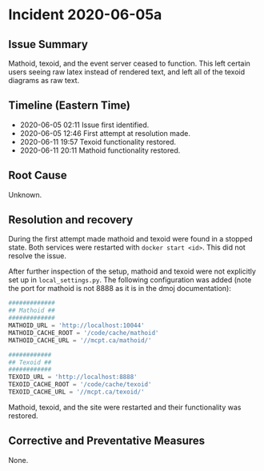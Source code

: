 # Incident 2020-06-05a

## Issue Summary
Mathoid, texoid, and the event server ceased to function. This left certain users seeing raw latex instead of rendered text, and left all of the texoid diagrams as raw text.

## Timeline (Eastern Time)
- 2020-06-05 02:11 Issue first identified.
- 2020-06-05 12:46 First attempt at resolution made.
- 2020-06-11 19:57 Texoid functionality restored.
- 2020-06-11 20:11 Mathoid functionality restored.

## Root Cause
Unknown.

## Resolution and recovery
During the first attempt made mathoid and texoid were found in a stopped state. Both services were restarted with `docker start <id>`. This did not resolve the issue.

After further inspection of the setup, mathoid and texoid were not explicitly set up in `local_settings.py`. The following configuration was added (note the port for mathoid is not 8888 as it is in the dmoj documentation):
```python
#############
## Mathoid ##
#############
MATHOID_URL = 'http://localhost:10044'
MATHOID_CACHE_ROOT = '/code/cache/mathoid'
MATHOID_CACHE_URL = '//mcpt.ca/mathoid/'

############
## Texoid ##
############
TEXOID_URL = 'http://localhost:8888'
TEXOID_CACHE_ROOT = '/code/cache/texoid'
TEXOID_CACHE_URL = '//mcpt.ca/texoid/'
```
Mathoid, texoid, and the site were restarted and their functionality was restored.


## Corrective and Preventative Measures
None.
